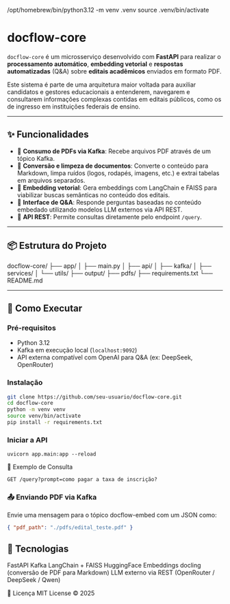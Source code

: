 /opt/homebrew/bin/python3.12 -m venv .venv
source .venv/bin/activate

# docflow-core

`docflow-core` é um microsserviço desenvolvido com **FastAPI** para realizar o **processamento automático**, **embedding vetorial** e **respostas automatizadas** (Q&A) sobre **editais acadêmicos** enviados em formato PDF.

Este sistema é parte de uma arquitetura maior voltada para auxiliar candidatos e gestores educacionais a entenderem, navegarem e consultarem informações complexas contidas em editais públicos, como os de ingresso em instituições federais de ensino.

---

## ✨ Funcionalidades

- 📨 **Consumo de PDFs via Kafka**: Recebe arquivos PDF através de um tópico Kafka.
- 🧾 **Conversão e limpeza de documentos**: Converte o conteúdo para Markdown, limpa ruídos (logos, rodapés, imagens, etc.) e extrai tabelas em arquivos separados.
- 🧠 **Embedding vetorial**: Gera embeddings com LangChain e FAISS para viabilizar buscas semânticas no conteúdo dos editais.
- 🤖 **Interface de Q&A**: Responde perguntas baseadas no conteúdo embedado utilizando modelos LLM externos via API REST.
- 📡 **API REST**: Permite consultas diretamente pelo endpoint `/query`.

---

## 📦 Estrutura do Projeto

docflow-core/
├── app/
│ ├── main.py
│ ├── api/
│ ├── kafka/
│ ├── services/
│ └── utils/
├── output/
├── pdfs/
├── requirements.txt
└── README.md

---

## 🚀 Como Executar

### Pré-requisitos

- Python 3.12
- Kafka em execução local (`localhost:9092`)
- API externa compatível com OpenAI para Q&A (ex: DeepSeek, OpenRouter)

### Instalação

```bash
git clone https://github.com/seu-usuario/docflow-core.git
cd docflow-core
python -m venv venv
source venv/bin/activate
pip install -r requirements.txt
```

### Iniciar a API
```
uvicorn app.main:app --reload
```

🧪 Exemplo de Consulta
```http
GET /query?prompt=como pagar a taxa de inscrição?
```

### 📤 Enviando PDF via Kafka
Envie uma mensagem para o tópico docflow-embed com um JSON como:

```json
{ "pdf_path": "./pdfs/edital_teste.pdf" }
```

## 🧠 Tecnologias

FastAPI
Kafka
LangChain + FAISS
HuggingFace Embeddings
docling (conversão de PDF para Markdown)
LLM externo via REST (OpenRouter / DeepSeek / Qwen)

📄 Licença
MIT License © 2025